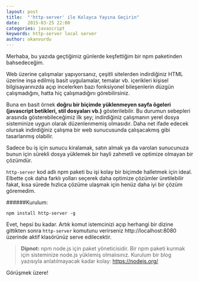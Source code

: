 ```yaml
---
layout: post
title:  "'http-server' ile Kolayca Yayına Geçirin"
date:   2015-03-25 22:00
categories: javascript
keywords: http-server local server
author: okanvurdu
---
```

Merhaba, bu yazıda geçtiğimiz günlerde keşfettiğim bir npm paketinden bahsedeceğim.

Web üzerine çalışmalar yapıyorsanız, çeşitli sitelerden indirdiğiniz HTML üzerine inşa edilmiş basit uygulamalar, temalar vb. içerikleri kişisel bilgisayarınızda açıp incelerken bazı fonksiyonel bileşenlerin düzgün çalışmadığını, hatta hiç çalışmadığını görebilirsiniz.<!--more-->

Buna en basit örnek **doğru bir biçimde yüklenmeyen sayfa ögeleri (javascript betikleri, stil dosyaları vb.)** gösterilebilir. Bu durumun sebepleri arasında gösterebileceğimiz ilk şey; indirdiğiniz çalışmanın yerel dosya sisteminize uygun olarak düzenlenmemiş olmasıdır. Daha net ifade edecek olursak indirdiğiniz çalışma bir web sunucusunda çalışacakmış gibi tasarlanmış olabilir.

Sadece bu iş için sunucu kiralamak, satın almak ya da varolan sunucunuza bunun için sürekli dosya yüklemek bir hayli zahmetli ve optimize olmayan bir çözümdür.

`http-server` kod adlı npm paketi bu işi kolay bir biçimde halletmek için ideal. Elbette çok daha farklı yolları seçerek daha optimize çözümler üretilebilir fakat, kısa sürede hızlıca çözüme ulaşmak için henüz daha iyi bir çözüm göremedim.

######Kurulum:
```
npm install http-server -g
```

Evet, hepsi bu kadar. Artık komut istemcinizi açıp herhangi bir dizine gittikten sonra `http-server` komutunu verirseniz http://localhost:8080 üzerinde aktif klasörünüz serve edilecektir.

> **Dipnot:** npm node.js için paket yöneticisidir. Bir npm paketi kurmak için sisteminize node.js yüklemiş olmalısınız. Kurulum bir blog yazısıyla anlatılmayacak kadar kolay: https://nodejs.org/

Görüşmek üzere!
